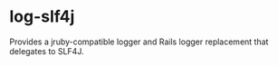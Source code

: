 log-slf4j
=========

Provides a jruby-compatible logger and Rails logger replacement that delegates to SLF4J.
